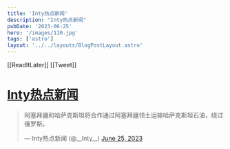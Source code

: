```yaml
---
title: 'Inty热点新闻'
description: "Inty热点新闻"
pubDate: '2023-06-25'
hero: '/images/110.jpg'
tags: ['astro']
layout: '../../layouts/BlogPostLayout.astro'
---
```


[[ReadItLater]] [[Tweet]]

# [Inty热点新闻](https://twitter.com/__Inty__/status/1672968301448929282)

> 阿塞拜疆和哈萨克斯坦将合作通过阿塞拜疆领土运输哈萨克斯坦石油，绕过俄罗斯。
> 
> — Inty热点新闻 (@\_\_Inty\_\_) [June 25, 2023](https://twitter.com/__Inty__/status/1672968301448929282?ref_src=twsrc%5Etfw)
